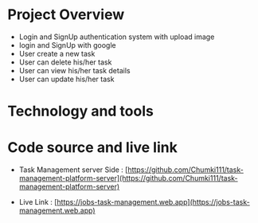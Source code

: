 # Project Overview

- Login and SignUp authentication system with upload image
- login and SignUp with google
- User create a new task
- User can delete his/her task
- User can view his/her task details
- User can update his/her task 

# Technology and tools

# Code source and live link 

- Task Management server Side : [https://github.com/Chumki111/task-management-platform-server](https://github.com/Chumki111/task-management-platform-server) 

- Live Link : [https://jobs-task-management.web.app](https://jobs-task-management.web.app) 
